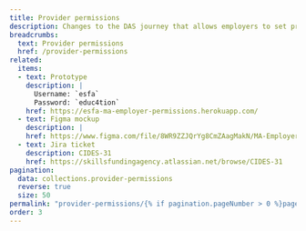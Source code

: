 ```yaml
---
title: Provider permissions
description: Changes to the DAS journey that allows employers to set provider permissions
breadcrumbs:
  text: Provider permissions
  href: /provider-permissions
related:
  items:
  - text: Prototype
    description: |
      Username: `esfa`
      Password: `educ4tion`
    href: https://esfa-ma-employer-permissions.herokuapp.com/
  - text: Figma mockup
    description: |
    href: https://www.figma.com/file/8WR9ZZJQrYg8CmZAagMakN/MA-Employer---Training-provider-permissions?node-id=463%3A0
  - text: Jira ticket
    description: CIDES-31
    href: https://skillsfundingagency.atlassian.net/browse/CIDES-31
pagination:
  data: collections.provider-permissions
  reverse: true
  size: 50
permalink: "provider-permissions/{% if pagination.pageNumber > 0 %}page/{{ pagination.pageNumber + 1 }}{% else %}index{% endif %}.html"
order: 3
---
```

